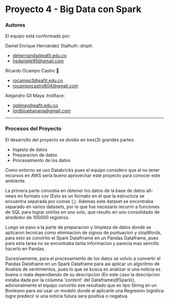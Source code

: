 # Proyecto 4 - Big Data con Spark

### Autores
El equipo está conformado por:

Daniel Enrique Hernández Stalhuth :shipit:
- dehernands@eafit.edu.co  
- hsdaniele95@gmail.com  

Ricardo Ocampo Castro :goat:
- rocampo3@eafit.edu.co 
- rocampocastro604@gmail.com  

Alejandro Gil Maya :trollface:
- ggilmay@eafit.edu.co 
- lordbluebanana@gmail.com
______

### Procesos del Proyecto

El desarrollo del proyecto se dividio en tres(3) grandes partes:
- Ingesta de datos
- Preparacion de datos
- Procesamiento de los datos

Como entorno se uso Databricks pues el equipo considero que al no tener recursos en AWS sería bueno aprovechar este proyecto para conocer este ambiente.

La primera parte consistia en obtener los datos de la base de datos all-news en formato csv (Esto es un formato en el que la estructura se encuentra separada por comas (,).
Ademas este dataset se encontraba separado en varios datasets, por lo que fue necesario recurrir a funciones de SQL para lograr unirlos en uno solo, que resulto en uno consolidado de alrededor de 100000 registros.

Luego se paso a la parte de preparacion y limpieza de datos donde se aplicaron tecnicas como eliminacion de signos de puntuacion y stopWords, para esto se convirtio el Spark Datafrrame en un Pandas Dataframe, pues para esta tarea no se encontraba tanta informacion y parecia mas sencillo hacerlo en Pandas.

Sucesivamente, para el procesamiento de los datos se volvio a convertir el Pandas Dataframe en un Spark Dataframe para asi aplicar un algoritmo de Analisis de sentimientos, pues lo que se busca es analizar si una noticia es buena o mala dependiendo de su descripcion (En este caso la descripcion estaba dada por la columna 'content' del Dataframe(dfSpark)), adicionalmente el equipo convirtio ese resultado que es tipo String en un Booleano para asi usar un modelo donde al aplicarle una Regresion logistica logre predecir si una noticia futura sera positiva o negativa.